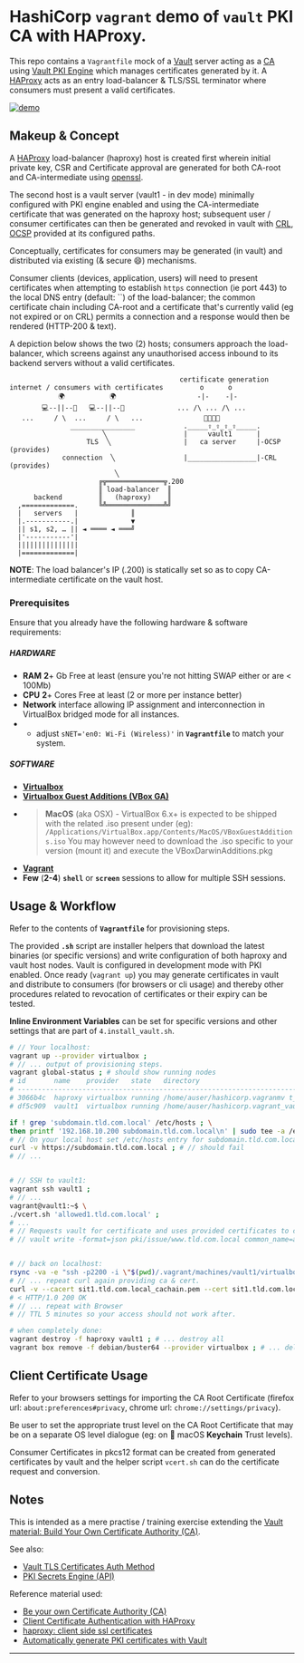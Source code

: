 # HashiCorp `vagrant` demo of **`vault`** PKI CA with HAProxy.
This repo contains a `Vagrantfile` mock of a [Vault](https://www.vaultproject.io/) server acting as a [CA](https://tools.ietf.org/html/rfc2459) using [Vault PKI Engine](https://www.vaultproject.io/docs/secrets/pki/) which manages certificates generated by it. A [HAProxy](https://www.haproxy.org/) acts as an entry load-balancer & TLS/SSL terminator where consumers must present a valid certificates.

[![demo](https://asciinema.org/a/307990.svg)](https://asciinema.org/a/307990?autoplay=1)


## Makeup & Concept

A [HAProxy](https://www.haproxy.org/) load-balancer (haproxy) host is created first wherein initial private key, CSR and Certificate approval are generated for both CA-root and CA-intermediate using [openssl](https://www.openssl.org).

The second host is a vault server (vault1 - in dev mode) minimally configured with PKI engine enabled and using the CA-intermediate certificate that was generated on the haproxy host; subsequent user / consumer certificates can then be generated and revoked in vault with [CRL](https://en.wikipedia.org/wiki/Certificate_revocation_list), [OCSP](https://en.wikipedia.org/wiki/Online_Certificate_Status_Protocol) provided at its configured paths.

Conceptually, certificates for consumers may be generated (in vault) and distributed via existing (& secure :smile:) mechanisms.

Consumer clients (devices, application, users) will need to present certificates when attempting to establish `https` connection (ie port 443) to the local DNS entry (default: ``) of the load-balancer; the common certificate chain including CA-root and a certificate that's currently valid (eg not expired or on CRL) permits a connection and a response would then be rendered (HTTP-200 & text).

A depiction below shows the two (2) hosts; consumers approach the load-balancer, which screens against any unauthorised access inbound to its backend servers without a valid certificates.

```
                                          certificate generation
internet / consumers with certificates         o      o
            🌍           🌍                    -|-    -|- 
        💻--||--🔑   💻--||--🔑             ... /\ ... /\ ...
   ...     / \  ...     / \   ...               🔐🔐🔐🔐
               ________________            ._____⇪_⇪_⇪_⇪_____.
                       ╲                   |     vault1      |
                   TLS  ╲                  |   ca server     |-OCSP (provides)
             connection  ╲                 |_________________|-CRL  (provides)
                          ╲
                      ╔╦══════════════╦.200
                      ║ load-balancer  ║
      backend         ║   (haproxy)    ║
  ,=============.     ╚╩══════════════╩╝
  |   servers   |             ║ 
  |.-----------.|             ▼
  || s1, s2, … || ◄ ════ ◄ ═══╝
  |'-----------'|
  |||||||||||||||
  |=============|
```
**NOTE**: The load balancer's IP (.200) is statically set so as to copy CA-intermediate certificate on the vault host.


### Prerequisites
Ensure that you already have the following hardware & software requirements:
 
##### HARDWARE
 - **RAM** **2**+ Gb Free at least (ensure you're not hitting SWAP either or are < 100Mb)
 - **CPU** **2**+ Cores Free at least (2 or more per instance better) 
 - **Network** interface allowing IP assignment and interconnection in VirtualBox bridged mode for all instances.
 - - adjust `sNET='en0: Wi-Fi (Wireless)'` in **`Vagrantfile`** to match your system.

##### SOFTWARE
 - [**Virtualbox**](https://www.virtualbox.org/)
 - [**Virtualbox Guest Additions (VBox GA)**](https://download.virtualbox.org/virtualbox/)
 - > **MacOS** (aka OSX) - VirtualBox 6.x+ is expected to be shipped with the related .iso present under (eg):
 `/Applications/VirtualBox.app/Contents/MacOS/VBoxGuestAdditions.iso`
You may however need to download the .iso specific to your version (mount it) and execute the VBoxDarwinAdditions.pkg
 - [**Vagrant**](https://www.vagrantup.com/)
 - **Few** (**2-4**) **`shell`** or **`screen`** sessions to allow for multiple SSH sessions.


## Usage & Workflow
Refer to the contents of **`Vagrantfile`** for provisioning steps.

The provided **`.sh`** script are installer helpers that download the latest binaries (or specific versions) and write configuration of both haproxy and vault host nodes. Vault is configured in development mode with PKI enabled. Once ready (`vagrant up`) you may generate certificates in vault and distribute to consumers (for browsers or cli usage) and thereby other procedures related to revocation of certificates or their expiry can be tested.

**Inline Environment Variables** can be set for specific versions and other settings that are part of `4.install_vault.sh`.

```bash
# // Your localhost:
vagrant up --provider virtualbox ;
# // ... output of provisioning steps.
vagrant global-status ; # should show running nodes
# id       name    provider   state   directory
# -------------------------------------------------------------------------------
# 3066b4c  haproxy virtualbox running /home/auser/hashicorp.vagranmv t_vault-pki_haproxy
# df5c909  vault1  virtualbox running /home/auser/hashicorp.vagrant_vault-pki_haproxy

if ! grep 'subdomain.tld.com.local' /etc/hosts ; \
then printf '192.168.10.200 subdomain.tld.com.local\n' | sudo tee -a /etc/hosts ; fi ;
# // On your local host set /etc/hosts entry for subdomain.tld.com.local
curl -v https://subdomain.tld.com.local ; # // should fail
# // ...


# // SSH to vault1:
vagrant ssh vault1 ;
# // ...
vagrant@vault1:~$ \
./vcert.sh 'allowed1.tld.com.local' ;
# ...
# // Requests vault for certificate and uses provided certificates to create pkcs12. 
# // vault write -format=json pki/issue/www.tld.com.local common_name=allowed1.tld.com.local > allowed1.tld.com.local.json ;


# // back on localhost:
rsync -va -e "ssh -p2200 -i \"$(pwd)/.vagrant/machines/vault1/virtualbox/private_key\"" vagrant@127.0.0.1:~/sit1*.p* . ;
# // ... repeat curl again providing ca & cert.
curl -v --cacert sit1.tld.com.local_cachain.pem --cert sit1.tld.com.local_bundle.pem https://subdomain.tld.com.local/ ;
# < HTTP/1.0 200 OK
# // ... repeat with Browser
# // TTL 5 minutes so your access should not work after.

# when completely done:
vagrant destroy -f haproxy vault1 ; # ... destroy all
vagrant box remove -f debian/buster64 --provider virtualbox ; # ... delete box images
```


## Client Certificate Usage
Refer to your browsers settings for importing the CA Root Certificate (firefox url: `about:preferences#privacy`, chrome url: `chrome://settings/privacy`).

Be user to set the appropriate trust level on the CA Root Certificate that may be on a separate OS level dialogue (eg: on :apple: macOS **Keychain** Trust levels). 

Consumer Certificates in pkcs12 format can be created from generated certificates by vault and the helper script `vcert.sh` can do the certificate request and conversion.


## Notes
This is intended as a mere practise / training exercise extending the [Vault material: Build Your Own Certificate Authority (CA)](https://learn.hashicorp.com/vault/secrets-management/sm-pki-engine).

See also:
 - [Vault TLS Certificates Auth Method](https://www.vaultproject.io/docs/auth/cert/)
 - [PKI Secrets Engine (API)](https://www.vaultproject.io/api/secret/pki/index.html)

Reference material used:
 * [Be your own Certificate Authority (CA)](https://www.g-loaded.eu/2005/11/10/be-your-own-ca/)
 * [Client Certificate Authentication with HAProxy](https://www.loadbalancer.org/blog/client-certificate-authentication-with-haproxy/)
 * [haproxy: client side ssl certificates](https://raymii.org/s/tutorials/haproxy_client_side_ssl_certificates.html)
 * [Automatically generate PKI certificates with Vault](https://werner-dijkerman.nl/2017/08/25/automatically-generate-certificates-with-vault/)
------
